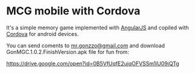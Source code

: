 # MCG mobile with Cordova 
It's a simple memory game implemented with [AngularJS](https://angularjs.org/ "AngularJS's Homepage") and copiled with [Cordova](https://cordova.apache.org/ "Cordova's Homepage") for android devices.  

You can send coments to <mr.gonzzo@gmail.com> and download GonMGC.1.0.2.FinishVersion.apk file for fun from:  
 
https://drive.google.com/open?id=0B5VfUqfE2ujqOFVSSm1iU09iQTg
